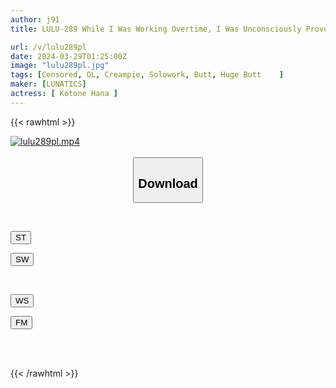 ```yaml
---
author: j91
title: LULU-289 While I Was Working Overtime, I Was Unconsciously Provoked By A Female Senior With A Bright Pita And Big Butt That I Admired In The Office, And The Delusional Erection Of The New Graduate Did Not Subside, And The Sexual Harassment Forced Me To Cum With A Piston And Cum Inside My Vagina. Kotonoka

url: /v/lulu289pl
date: 2024-03-29T01:25:00Z
image: "lulu289pl.jpg"
tags: [Censored, OL, Creampie, Solowork, Butt, Huge Butt	]
maker: [LUNATICS]
actress: [ Kotone Hana ]
---
```



{{< rawhtml >}}

<div class="video" data-videoid="7GxLVA81J9Co4x">
    <a href="javascript:;">
        <img src="/v/lulu289pl/lulu289pl.jpg" width="WIDTH" height="HEIGHT" alt="lulu289pl.mp4" loading="lazy">
    </a>
</div>

<script type="text/javascript" src="https://j91.asia/asset/on-demand-st.js"></script>

<br>
  <link rel="stylesheet" href="https://j91.asia/asset/bs5.css">
  
  <center>
  <button class="btn btn-primary" type="button" data-bs-toggle="collapse" data-bs-target=".multi-collapse" aria-expanded="false" aria-controls="multiCollapseExample1 multiCollapseExample2"><h2>Download</h2></button></center>
</p>
<div class="row">
  <div class="col">
    <div class="collapse multi-collapse" id="multiCollapseExample1">
      <div class="card card-body">
	      	      <br>
<div class="buttons">  
<p><a href="https://streamtape.to/v/7GxLVA81J9Co4x" target="_blank"><button class="btn-hover color-3"><i class="fa fa-download"></i> ST</button></a></p>
<p><a href="https://asnwish.com/tkl9odc9dyn7" target="_blank"><button class="btn-hover color-2"><i class="fa fa-download"></i> SW</button></a></p></div>
    </div>
  </div>
</div>
  <div class="col">
    <div class="collapse multi-collapse" id="multiCollapseExample2">
      <div class="card card-body">
	      <br>
<div class="buttons">
<p><a href="https://wolfstream.tv/muvjqqbq59sa"><button class="btn-hover color-9"><i class="fa fa-download"></i> WS</button></a></p>
<p><a href="https://filemoon.sx/d/aa27y1yb2ch4"><button class="btn-hover color-8"><i class="fa fa-download"></i> FM</button></a></p></div>
<br><br>
      </div>
    </div>
  </div>
</div>

{{< /rawhtml >}}